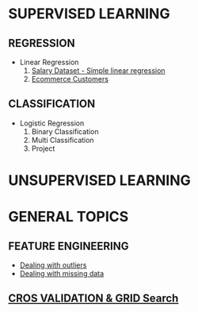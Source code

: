 ﻿# SUPERVISED LEARNING
## REGRESSION
- Linear Regression
    1. <a href="https://github.com/amrodev/My-RoadMap-To-AI-1-ML-/tree/master/Supervised%20Learning/Regressions/1%20Linear%20Regression/1.%20Salary%20Dataset%20-%20Simple%20linear%20regression">Salary Dataset - Simple linear regression</a>
    2. <a href="https://github.com/amrodev/My-RoadMap-To-AI-1-ML-/tree/master/Supervised%20Learning/Regressions/1%20Linear%20Regression/2.%20Ecommerce%20Customers">Ecommerce Customers </a>
## CLASSIFICATION
- Logistic Regression
   1. Binary Classification
   2. Multi Classification
   3. Project
# UNSUPERVISED LEARNING
# GENERAL TOPICS
## FEATURE ENGINEERING
- <a href="https://github.com/amrodev/My-RoadMap-To-AI-1-ML-/tree/master/General%20Topics/1%20Feature%20Engineering%20and%20Data%20Preparation">Dealing with outliers</a>
- <a href="https://github.com/amrodev/My-RoadMap-To-AI-1-ML-/tree/master/General%20Topics/1%20Feature%20Engineering%20and%20Data%20Preparation">Dealing with missing data</a>
## <a href="https://github.com/amrodev/My-RoadMap-To-AI-1-ML-/tree/master/General%20Topics/2%20Cross%20Validations">CROS VALIDATION & GRID Search</a>
